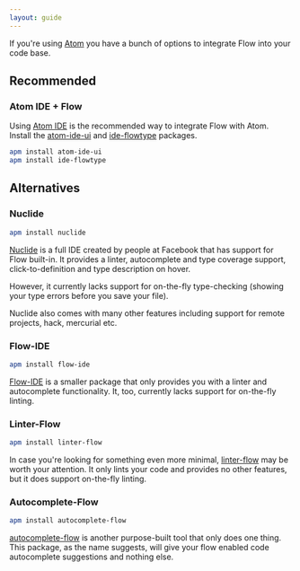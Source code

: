 ```yaml
---
layout: guide
---
```


If you're using [Atom](https://atom.io) you have a bunch of options to
integrate Flow into your code base.

## Recommended <a class="toc" id="toc-recommended" href="#toc-recommended"></a>

### Atom IDE + Flow <a class="toc" id="toc-atom-ide-flow" href="#toc-atom-ide-flow"></a>

Using [Atom IDE](https://ide.atom.io/) is the recommended way to integrate Flow
with Atom. Install the [atom-ide-ui](https://github.com/facebook-atom/atom-ide-ui)
and [ide-flowtype](https://github.com/flowtype/ide-flowtype) packages.

```sh
apm install atom-ide-ui
apm install ide-flowtype
```

## Alternatives <a class="toc" id="toc-alternatives" href="#toc-alternatives"></a>

### Nuclide <a class="toc" id="toc-nuclide" href="#toc-nuclide"></a>

```sh
apm install nuclide
```

[Nuclide](https://nuclide.io) is a full IDE created by people at Facebook that
has support for Flow built-in. It provides a linter, autocomplete and type
coverage support, click-to-definition and type description on hover.

However, it currently lacks support for on-the-fly type-checking (showing your
type errors before you save your file).

Nuclide also comes with many other features including support for remote
projects, hack, mercurial etc.

### Flow-IDE <a class="toc" id="toc-flow-ide" href="#toc-flow-ide"></a>

```sh
apm install flow-ide
```

[Flow-IDE](https://atom.io/packages/flow-ide) is a smaller package that only
provides you with a linter and autocomplete functionality. It, too, currently
lacks support for on-the-fly linting.

### Linter-Flow <a class="toc" id="toc-linter-flow" href="#toc-linter-flow"></a>

```sh
apm install linter-flow
```

In case you're looking for something even more minimal,
[linter-flow](https://atom.io/packages/linter-flow) may be worth your
attention. It only lints your code and provides no other features, but it does
support on-the-fly linting.

### Autocomplete-Flow <a class="toc" id="toc-autocomplete-flow" href="#toc-autocomplete-flow"></a>

```sh
apm install autocomplete-flow
```

[autocomplete-flow](https://atom.io/packages/autocomplete-flow) is another
purpose-built tool that only does one thing. This package, as the name
suggests, will give your flow enabled code autocomplete suggestions and nothing
else.
